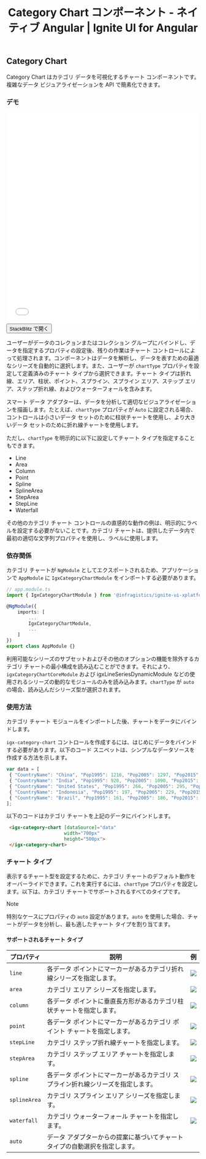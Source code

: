 ﻿---
title: Category Chart コンポーネント - ネイティブ Angular | Ignite UI for Angular 
_description: Ignite UI for Angular Category Chart コンポーネントは複雑なデータ ビジュアライゼーションを API によって簡素化できます。ユーザーがデータのコレクションまたはコレクションのグループにバインドし、データを指定するプロパティを設定後、チャート コントロールが残りの作業を処理します。
_keywords: Ignite UI for Angular, Angular, ネイティブ Angular コンポーネント スィート, ネイティブ Angular コントロール, ネイティブ Angular コンポーネント, ネイティブ Angular コンポーネント ライブラリ, Angular チャート, Angular チャート コントロール, Angular チャート例, Angular チャート コンポーネント, Angular Category Chart
_language: ja
---
## Category Chart 

Category Chart はカテゴリ データを可視化するチャート コンポーネントです。複雑なデータ ビジュアライゼーションを API で簡素化できます。

### デモ

<div class="sample-container" style="height: 550px">
    <iframe id="category-chart-overview-sample-iframe" src='{environment:demosBaseUrl}/category-chart-overview-sample' width="100%" height="100%" seamless frameBorder="0" onload="onSampleIframeContentLoaded(this);"></iframe>
</div>
<div>
    <button data-localize="stackblitz" class="stackblitz-btn"   data-iframe-id="category-chart-overview-sample-iframe" data-demos-base-url="{environment:demosBaseUrl}">StackBlitz で開く
    </button>
</div>

<div class="divider--half"></div>

ユーザーがデータのコレクョンまたはコレクション グループにバインドし、データを指定するプロパティの設定後、残りの作業はチャート コントロールによって処理されます。コンポーネントはデータを解析し、データを表すための最適なシリーズを自動的に選択します。また、ユーザーが `chartType` プロパティを設定して定義済みのチャート タイプから選択できます。チャート タイプは折れ線、エリア、柱状、ポイント、スプライン、スプライン エリア、ステップ エリア、ステップ折れ線、およびウォーターフォールを含みます。

スマート データ アダプターは、データを分析して適切なビジュアライゼーションを描画します。たとえば、`chartType` プロパティが `Auto` に設定される場合、コントロールは小さいデータ セットのために柱状チャートを使用し、より大きいデータ セットのために折れ線チャートを使用します。

ただし、`chartType` を明示的に以下に設定してチャート タイプを指定することもできます。
    
- Line
- Area
- Column
- Point
- Spline
- SplineArea
- StepArea
- StepLine
- Waterfall

その他のカテゴリ チャート コントロールの直感的な動作の例は、明示的にラベルを設定する必要がないことです。カテゴリ チャートは、提供したデータ内で最初の適切な文字列プロパティを使用し、ラベルに使用します。

### 依存関係

カテゴリ チャートが `NgModule` としてエクスポートされるため、アプリケーションで `AppModule` に `IgxCategoryChartModule` をインポートする必要があります。

```typescript
// app.module.ts
import { IgxCategoryChartModule } from '@infragistics/ignite-ui-xplatform-for-angular/Debug/ES5/ig-categorychart-module';

@NgModule({
    imports: [
        ...
        IgxCategoryChartModule,
        ...
    ]
})
export class AppModule {}
```

利用可能なシリーズのサブセットおよびその他のオプションの機能を除外するカテゴリ チャートの最小構成を読み込むことができます。それにより、`igxCategoryChartCoreModule` および igxLineSeriesDynamicModule などの使用されるシリーズの動的なモジュールのみを読み込みます。`chartType` が `auto` の場合、読み込んだシリーズ型が選択されます。

<div class="divider--half"></div>

### 使用方法

カテゴリ チャート モジュールをインポートした後、チャートをデータにバインドします。

`igx-category-chart` コントロールを作成するには、はじめにデータをバインドする必要があります。以下のコード スニペットは、シンプルなデータソースを作成する方法を示します。

```typescript
var data = [
 { "CountryName": "China", "Pop1995": 1216, "Pop2005": 1297, "Pop2015": 1361, "Pop2025": 1394 },
 { "CountryName": "India", "Pop1995": 920, "Pop2005": 1090, "Pop2015": 1251, "Pop2025": 1396 },
 { "CountryName": "United States", "Pop1995": 266, "Pop2005": 295, "Pop2015": 322, "Pop2025": 351 },
 { "CountryName": "Indonesia", "Pop1995": 197, "Pop2005": 229, "Pop2015": 256, "Pop2025": 277 },
 { "CountryName": "Brazil", "Pop1995": 161, "Pop2005": 186, "Pop2015": 204, "Pop2025": 218 }
];

```

以下のコードはカテゴリ チャートを上記のデータにバインドします。

```html 
 <igx-category-chart [dataSource]="data"
                     width="700px"
                     height="500px">
 </igx-category-chart>
```

<div class="divider--half"></div>

### チャート タイプ

表示するチャート型を設定するために、カテゴリ チャートのデフォルト動作をオーバーライドできます。これを実行するには、`chartType` プロパティを設定します。以下は、カテゴリ チャートでサポートされるすべてのタイプです。

> [!NOTE]
> 特別なケースにプロパティの `auto` 設定があります。`auto` を使用した場合、チャートがデータを分析し、最も適したチャート タイプを割り当てます。

#### サポートされるチャート タイプ

プロパティ|説明|例
---|---|---
`line`|各データ ポイントにマーカーがあるカテゴリ折れ線シリーズを指定します。|![](../images/category_chart_line.png)
`area`|カテゴリ エリア シリーズを指定します。|![](../images/category_chart_area.png)
`column`|各データ ポイントに垂直長方形があるカテゴリ柱状チャートを指定します。|![](../images/category_chart_column.png)
`point`|各データ ポイントにマーカーがあるカテゴリ ポイント チャートを指定します。|![](../images/category_chart_point.png)
`stepLine`|カテゴリ ステップ折れ線チャートを指定します。|![](../images/category_chart_stepline.png)
`stepArea`|カテゴリ ステップ エリア チャートを指定します。|![](../images/category_chart_steparea.png)
`spline`|各データ ポイントにマーカーがあるカテゴリ スプライン折れ線シリーズを指定します。|![](../images/category_chart_spline.png)
`splineArea`|カテゴリ スプライン エリア シリーズを指定します。|![](../images/category_chart_splinearea.png)
`waterfall`|カテゴリ ウォーターフォール チャートを指定します。|![](../images/category_chart_waterfall.png)
`auto`|データ アダプターからの提案に基づいてチャート タイプの自動選択を指定します。|

